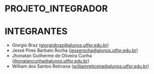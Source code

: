 # PROJETO_INTEGRADOR

# INTEGRANTES

- Giorgio Braz (giorgiobraz@alunos.utfpr.edu.br)
- Jessé Pires Barbato Rocha (jesserocha@alunos.utfpr.edu.br)
- Jhonatan Guilherme de Oliveira Cunha (jhonatancunha@alunos.utfpr.edu.br)
- William dos Santos Reticena (williamreticena@alunos.utfpr.edu.br)
